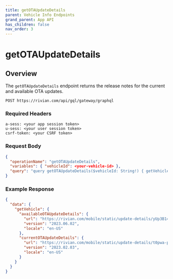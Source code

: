 ```yaml
---
title: getOTAUpdateDetails
parent: Vehicle Info Endpoints
grand_parent: App API
has_children: false
nav_order: 3
---
```


# getOTAUpdateDetails

## Overview

The `getOTAUpdateDetails` endpoint returns the release notes for the current and available OTA updates.

`POST https://rivian.com/api/gql/gateway/graphql`

### Required Headers

```text
a-sess: <your app session token>
u-sess: <your user session token>
csrf-token: <your CSRF token>
```

### Request Body

```json
{
  "operationName": "getOTAUpdateDetails",
  "variables": { "vehicleId": <your-vehicle-id> },
  "query": "query getOTAUpdateDetails($vehicleId: String!) { getVehicle(id: $vehicleId) { availableOTAUpdateDetails { url version locale } currentOTAUpdateDetails { url version locale } } }"
}
```

### Example Response

```json
{
  "data": {
    "getVehicle": {
      "availableOTAUpdateDetails": {
        "url": "https://rivian.com/mobile/static/update-details/yUp3B144cthczZ6Y.pdf",
        "version": "2023.06.02",
        "locale": "en-US"
      },
      "currentOTAUpdateDetails": {
        "url": "https://rivian.com/mobile/static/update-details/t0pwa-pJkP0aGkmj.pdf",
        "version": "2023.02.03",
        "locale": "en-US"
      }
    }
  }
}
```
